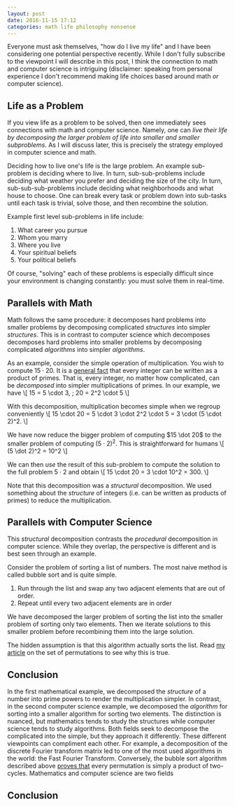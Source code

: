```yaml
---
layout: post
date: 2016-11-15 17:12
categories: math life philosophy nonsense
---
```


Everyone must ask themselves, "how do I live my life" and I have been considering one potential perspective recently. While I don't fully subscribe to the viewpoint I will describe in this post, I think the connection to math and computer science is intriguing (disclaimer: speaking from personal experience I don't recommend making life choices based around math *or* computer science).


## Life as a Problem
If you view life as a problem to be solved, then one immediately sees connections with math and computer science. Namely, one can *live their life by decomposing the larger problem of life into smaller and smaller subproblems*. As I will discuss later, this is precisely the strategy employed in computer science and math. 

Deciding how to live one's life is the large problem. An example sub-problem is deciding where to live. In turn, sub-sub-problems include deciding what weather you prefer and deciding the size of the city. In turn, sub-sub-sub-problems include deciding what neighborhoods and what house to choose. One can break every task or problem down into sub-tasks until each task is trivial, solve those, and then recombine the solution.

Example first level sub-problems in life include:
1. What career you pursue
2. Whom  you marry
3. Where you live
4. Your spiritual beliefs
5. Your political beliefs

Of course, "solving" each of these problems is especially difficult since your environment is changing constantly: you must solve them in real-time.

## Parallels with Math
Math follows the same procedure: it decomposes hard problems into smaller problems by decomposing complicated *structures* into simpler *structures*. This is in contrast to computer science which decomposes decomposes hard problems into smaller problems by decomposing complicated *algorithms* into simpler *algorithms*.

As an example, consider the simple operation of multiplication. You wish to compute $15 \cdot 20$. It is a [general fact](https://en.wikipedia.org/wiki/Fundamental_theorem_of_arithmetic) that every integer can be written as a product of primes. That is, every integer, no matter how complicated, can be *decomposed* into simpler multiplications of primes. In our example, we have
\\[
	15 = 5 \cdot 3, \; 20 = 2^2 \cdot 5
\\]

With this decomposition, multiplication becomes simple when we regroup conveniently
\\[
	15 \cdot 20 = 5 \cdot 3 \cdot 2^2 \cdot 5 = 3 \cdot (5 \cdot 2)^2.
\\]

We have now reduce the bigger problem of computing $15 \dot 20$ to the smaller problem of computing $(5 \cdot 2)^2$. This is straightforward for humans
\\[
	(5 \dot 2)^2 = 10^2
\\]

We can then *use* the result of this sub-problem to compute the solution to the full problem $5 \cdot 2$ and obtain
\\[
	15 \cdot 20 = 3 \cdot 10^2 = 300.
\\]

Note that this decomposition was a *structural* decomposition. We used something about the *structure* of integers (i.e. can be written as products of primes) to reduce the multiplication.

## Parallels with Computer Science
This *structural* decomposition contrasts the *procedural* decomposition in computer science. While they overlap, the perspective is different and is best seen through an example.

Consider the problem of sorting a list of numbers. The most naive method is called bubble sort and is quite simple.

1. Run through the list and swap any two adjacent elements that are out of order.
2. Repeat until every two adjacent elements are in order

We have decomposed the larger problem of sorting the list into the smaller problem of sorting only two elements. Then we iterate solutions to this smaller problem before recombining them into the large solution. 

The hidden assumption is that this algorithm actually sorts the list. Read [my article](the-symmetric-group) on the set of permutations to see why this is true.

## Conclusion
In the first mathematical example, we decomposed the *structure* of a number into prime powers to render the multiplication simpler. In contrast, in the second computer science example, we decomposed the *algorithm* for sorting into a smaller algorithm for sorting two elements. The distinction is nuanced, but mathematics tends to study the structures while computer science tends to study algorithms. Both fields seek to decompose the complicated into the simple, but they approach it differently. These different viewpoints can compliment each other. For example, a decomposition of the discrete Fourier transform matrix led to one of the most used algorithms in the world: the Fast Fourier Transform. Conversely, the bubble sort algorithm described above [proves that](the-symmetric-group) every permutation is simply a product of two-cycles. Mathematics and computer science are two fields







## Conclusion
